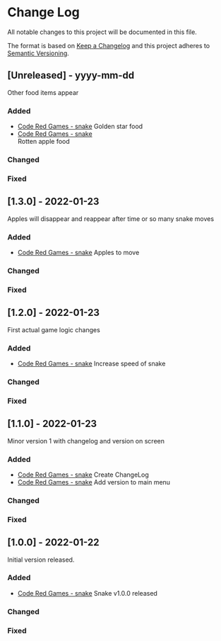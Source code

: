 
# Change Log
All notable changes to this project will be documented in this file.
 
The format is based on [Keep a Changelog](http://keepachangelog.com/)
and this project adheres to [Semantic Versioning](http://semver.org/).
 
## [Unreleased] - yyyy-mm-dd
 
Other food items appear

### Added

- [Code Red Games - snake](https://github.com/RichardManthorpe/snake/issues/18)
  Golden star food
- [Code Red Games - snake](https://github.com/RichardManthorpe/snake/issues/19)  
  Rotten apple food
  
### Changed
 
### Fixed

## [1.3.0] - 2022-01-23
 
Apples will disappear and reappear after time or so many snake moves

### Added

- [Code Red Games - snake](https://github.com/RichardManthorpe/snake/issues/3)
  Apples to move 
  
### Changed
 
### Fixed


## [1.2.0] - 2022-01-23
 
First actual game logic changes

### Added

- [Code Red Games - snake](https://github.com/RichardManthorpe/snake/issues/2)
  Increase speed of snake
  
### Changed
 
### Fixed


## [1.1.0] - 2022-01-23
 
Minor version 1 with changelog and version on screen

### Added
- [Code Red Games - snake](https://github.com/RichardManthorpe/snake/issues/1)
  Create ChangeLog
- [Code Red Games - snake](https://github.com/RichardManthorpe/snake/issues/13)
  Add version to main menu

### Changed
 
### Fixed
 
## [1.0.0] - 2022-01-22
  
Initial version released.
 
### Added

- [Code Red Games - snake](https://github.com/RichardManthorpe/snake)
  Snake v1.0.0 released

### Changed
   
### Fixed
